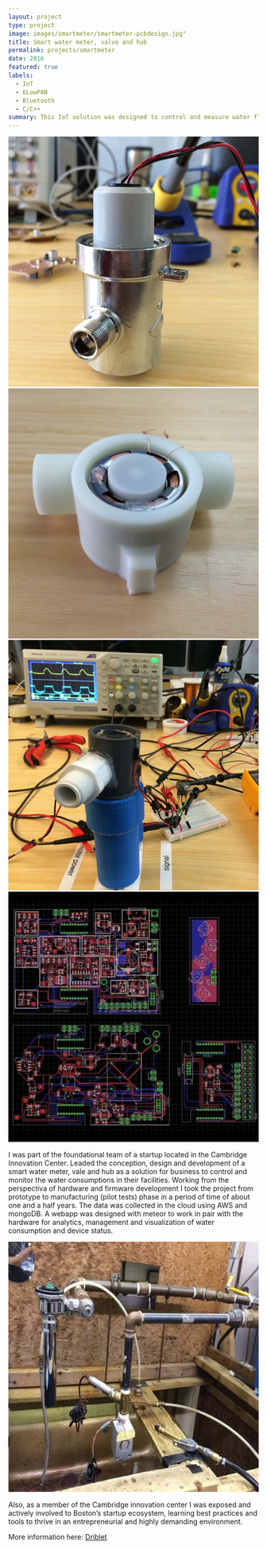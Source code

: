```yaml
---
layout: project
type: project
image: images/smartmeter/smartmeter-pcbdesign.jpg"
title: Smart water meter, valve and hub
permalink: projects/smartmeter
date: 2016
featured: true
labels:
  - IoT
  - 6LowPAN
  - Bluetooth
  - C/C++
summary: This IoT solution was designed to control and measure water flow in pipes of different diameters. The system includes a smart water meter, valve, hub, customized circuit boards based on the TI2560 and Web/iOS apps.
---
```


<div class="ui small rounded images">
  <img class="ui image zoom" src="../images/smartmeter/smartmeter-smartvalve.jpg">
  <img class="ui image zoom" src="../images/smartmeter/smartmeter-prototype.jpg">
  <img class="ui image zoom" src="../images/smartmeter/smartmeter-test.jpg">
  <img class="ui image zoom" src="../images/smartmeter/smartmeter-pcbs.jpg">
</div>
<p class="pjustify">I was part of the foundational team of a startup located in the Cambridge Innovation Center. Leaded the conception, design and development of a smart water meter, vale and hub as a solution for business to control and monitor the water consumptions in their facilities. Working from the perspectiva of hardware and firmware development I took the project from prototype to manufacturing (pilot tests) phase in a period of time of about one and a half years. The data was collected in the cloud using AWS and mongoDB. A webapp was designed with meteor to work in pair with the hardware for analytics, management and visualization of water consumption and device status.</p>

<img class="ui medium right floated rounded image zoom medium_amp1_3" src="../images/smartmeter/smartmeter-setting.jpg">

<p class="pjustify">Also, as a member of the Cambridge innovation center I was exposed and actively involved to Boston’s startup ecosystem, learning best practices and tools to thrive in an entrepreneurial and highly demanding environment.</p>

<p class="pjustify">More information here: <a href="https://techcrunch.com/2014/01/08/driblets-smart-water-meter-wants-to-track-your-home-water-usage/"><i class="bookmark outline icon"></i>Driblet</a> </p>